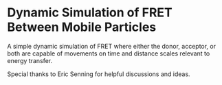 # Dynamic Simulation of FRET Between Mobile Particles
A simple dynamic simulation of FRET where either the donor, acceptor, or both are capable of movements on time and distance scales relevant to energy transfer.

Special thanks to Eric Senning for helpful discussions and ideas.
